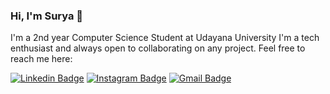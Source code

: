 ### Hi, I'm Surya 👋

I'm a 2nd year Computer Science Student at Udayana University
I'm a tech enthusiast and always open to collaborating on any project. Feel free to reach me here:

[![Linkedin Badge](https://img.shields.io/badge/-suryaadi44-blue?style=flat-square&logo=Linkedin&logoColor=white&link=https://www.linkedin.com/in/suryaadi44/)](https://www.linkedin.com/in/suryaadi44/)
[![Instagram Badge](https://img.shields.io/badge/-surya.adi44/-purple?style=flat-square&logo=instagram&logoColor=white&link=https://instagram.com/surya.adi44//)](https://instagram.com/surya.adi44/)
[![Gmail Badge](https://img.shields.io/badge/-kmsurya.adi44@gmail.com-c14438?style=flat-square&logo=Gmail&logoColor=white&link=mailto:kmsurya.adi44@gmail.com)](mailto:kmsurya.adi44@gmail.com)


<!--
**suryaadi44/suryaadi44** is a ✨ _special_ ✨ repository because its `README.md` (this file) appears on your GitHub profile.

Here are some ideas to get you started:

- 🔭 I’m currently working on ...
- 🌱 I’m currently learning ...
- 👯 I’m looking to collaborate on ...
- 🤔 I’m looking for help with ...
- 💬 Ask me about ...
- 📫 How to reach me: ...
- 😄 Pronouns: ...
- ⚡ Fun fact: ...
-->
